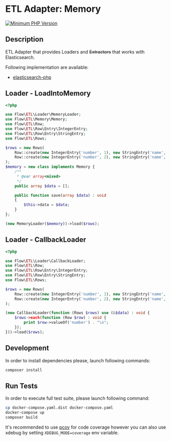 # ETL Adapter: Memory

[![Minimum PHP Version](https://img.shields.io/badge/php-%3E%3D%207.4-8892BF.svg)](https://php.net/)

## Description

ETL Adapter that provides Loaders and <s>Extractors</s> that works with Elasticsearch.

Following implementation are available:
- [elasticsearch-php](https://github.com/elastic/elasticsearch-php)


## Loader - LoadIntoMemory

```php 
<?php

use Flow\ETL\Loader\MemoryLoader;
use Flow\ETL\Memory\Memory;
use Flow\ETL\Row;
use Flow\ETL\Row\Entry\IntegerEntry;
use Flow\ETL\Row\Entry\StringEntry;
use Flow\ETL\Rows;

$rows = new Rows(
    Row::create(new IntegerEntry('number', 1), new StringEntry('name', 'one')),
    Row::create(new IntegerEntry('number', 2), new StringEntry('name', 'two')),
);
$memory = new class implements Memory {
    /**
     * @var array<mixed>
     */
    public array $data = [];

    public function save(array $data) : void
    {
        $this->data = $data;
    }
};

(new MemoryLoader($memory))->load($rows);
```

## Loader - CallbackLoader

```php
<?php

use Flow\ETL\Loader\CallbackLoader;
use Flow\ETL\Row;
use Flow\ETL\Row\Entry\IntegerEntry;
use Flow\ETL\Row\Entry\StringEntry;
use Flow\ETL\Rows;

$rows = new Rows(
    Row::create(new IntegerEntry('number', 1), new StringEntry('name', 'one')),
    Row::create(new IntegerEntry('number', 2), new StringEntry('name', 'two')),
);

(new CallbackLoader(function (Rows $rows) use (&$data) : void {
    $rows->each(function (Row $row) : void {
        print $row->valueOf('number') . "\n";
    });
}))->load($rows);

```

## Development

In order to install dependencies please, launch following commands:

```bash
composer install
```

## Run Tests

In order to execute full test suite, please launch following command:

```bash
cp docker-compose.yaml.dist docker-compose.yaml
docker-compose up
composer build
```

It's recommended to use [pcov](https://pecl.php.net/package/pcov) for code coverage however you can also use
xdebug by setting `XDEBUG_MODE=coverage` env variable.